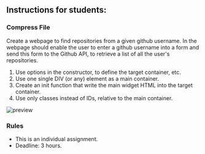 ## Instructions for students:

### Compress File

Create a webpage to find repositories from a given github username. In the webpage  should enable the user to enter a github username into a form and send this form to the Github API, to retrieve a list of all the user's repositories.

 1. Use options in the constructor, to define the target container, etc.
 2. Use one single DIV (or any) element as a main container.
 3. Create an init function that write the main widget HTML into the target container.
 4. Use only classes instead of IDs, relative to the main container.
  
  ![preview](./demo.gif)



### Rules

-   This is an individual assignment.
-   Deadline: 3 hours.







 

